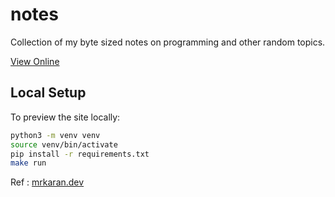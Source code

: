 # notes

Collection of my byte sized notes on programming and other random topics.

[View Online](https://notes.rajivharlalka.me)

## Local Setup

To preview the site locally:

```bash
python3 -m venv venv
source venv/bin/activate
pip install -r requirements.txt
make run
```

Ref : [mrkaran.dev](https://github.com/mr-karan/notes)
